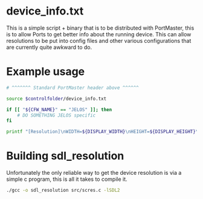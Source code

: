 # device_info.txt

This is a simple script + binary that is to be distributed with PortMaster, this is to allow Ports to get better info about the running device. This can allow resolutions to be put into config files and other various configurations that are currently quite awkward to do.

# Example usage

```bash
# ^^^^^^^ Standard PortMaster header above ^^^^^^

source $controlfolder/device_info.txt

if [[ "${CFW_NAME}" == "JELOS" ]]; then
    # DO SOMETHING JELOS specific
fi

printf "[Resolution]\nWIDTH=${DISPLAY_WIDTH}\nHEIGHT=${DISPLAY_HEIGHT}\n" > some_config.ini

```

# Building sdl_resolution

Unfortunately the only reliable way to get the device resolution is via a simple c program, this is all it takes to compile it.

```bash
./gcc -o sdl_resolution src/scres.c -lSDL2
```

